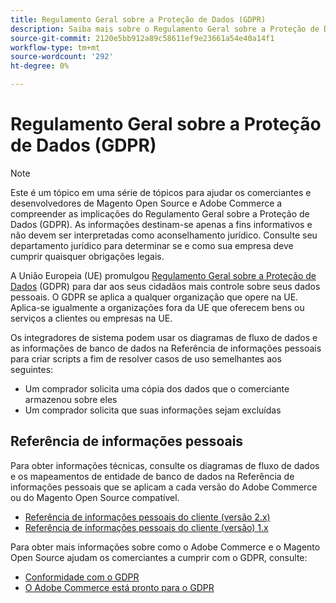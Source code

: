 ```yaml
---
title: Regulamento Geral sobre a Proteção de Dados (GDPR)
description: Saiba mais sobre o Regulamento Geral sobre a Proteção de Dados (GDPR), que é a legislação que regulamenta a proteção e a privacidade de dados para todos os indivíduos na União Europeia e no Espaço Econômico Europeu.
source-git-commit: 2120e5bb912a89c58611ef9e23661a54e40a14f1
workflow-type: tm+mt
source-wordcount: '292'
ht-degree: 0%

---
```



# Regulamento Geral sobre a Proteção de Dados (GDPR)

>[!NOTE]
>
>Este é um tópico em uma série de tópicos para ajudar os comerciantes e desenvolvedores de Magento Open Source e Adobe Commerce a compreender as implicações do Regulamento Geral sobre a Proteção de Dados (GDPR). As informações destinam-se apenas a fins informativos e não devem ser interpretadas como aconselhamento jurídico. Consulte seu departamento jurídico para determinar se e como sua empresa deve cumprir quaisquer obrigações legais.

A União Europeia (UE) promulgou [Regulamento Geral sobre a Proteção de Dados](https://ec.europa.eu/info/law/law-topic/data-protection_en) (GDPR) para dar aos seus cidadãos mais controle sobre seus dados pessoais. O GDPR se aplica a qualquer organização que opere na UE. Aplica-se igualmente a organizações fora da UE que oferecem bens ou serviços a clientes ou empresas na UE.

Os integradores de sistema podem usar os diagramas de fluxo de dados e as informações de banco de dados na Referência de informações pessoais para criar scripts a fim de resolver casos de uso semelhantes aos seguintes:

- Um comprador solicita uma cópia dos dados que o comerciante armazenou sobre eles
- Um comprador solicita que suas informações sejam excluídas

## Referência de informações pessoais

Para obter informações técnicas, consulte os diagramas de fluxo de dados e os mapeamentos de entidade de banco de dados na Referência de informações pessoais que se aplicam a cada versão do Adobe Commerce ou do Magento Open Source compatível.

- [Referência de informações pessoais do cliente (versão 2.x)](data-m2.md)
- [Referência de informações pessoais do cliente (versão) 1.x](data-m1.md)

Para obter mais informações sobre como o Adobe Commerce e o Magento Open Source ajudam os comerciantes a cumprir com o GDPR, consulte:

- [Conformidade com o GDPR](https://experienceleague.adobe.com/docs/commerce-admin/start/compliance/privacy/compliance-gdpr.html)
- [O Adobe Commerce está pronto para o GDPR](https://business.adobe.com/privacy/general-data-protection-regulation.html)
